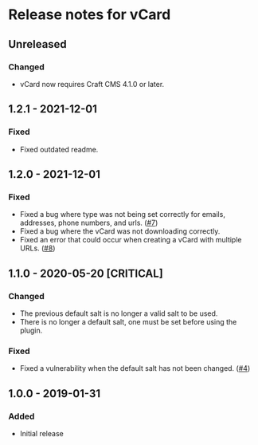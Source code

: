 # Release notes for vCard

## Unreleased

### Changed
- vCard now requires Craft CMS 4.1.0 or later.

## 1.2.1 - 2021-12-01

### Fixed
- Fixed outdated readme.

## 1.2.0 - 2021-12-01

### Fixed
- Fixed a bug where type was not being set correctly for emails, addresses, phone numbers, and urls. ([#7](https://github.com/nfourtythree/craft3-vcard/issues/7))
- Fixed a bug where the vCard was not downloading correctly.
- Fixed an error that could occur when creating a vCard with multiple URLs. ([#8](https://github.com/nfourtythree/craft3-vcard/pull/8))

## 1.1.0 - 2020-05-20 [CRITICAL]

### Changed
- The previous default salt is no longer a valid salt to be used.
- There is no longer a default salt, one must be set before using the plugin.

### Fixed
- Fixed a vulnerability when the default salt has not been changed. ([#4](https://github.com/nfourtythree/craft3-vcard/issues/4))  

## 1.0.0 - 2019-01-31

### Added
- Initial release
